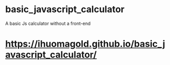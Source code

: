 # basic_javascript_calculator
A basic Js calculator without a front-end
# https://ihuomagold.github.io/basic_javascript_calculator/
